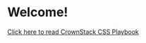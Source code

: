 # Welcome! 
[Click here to read CrownStack CSS Playbook](https://github.com/CrownStack/CSS-Playbook/wiki)
